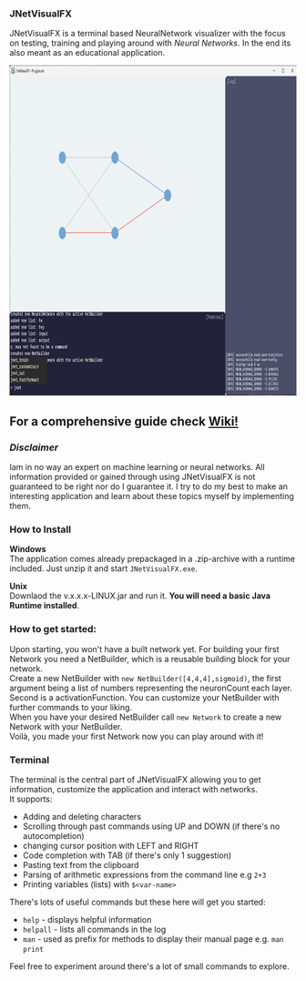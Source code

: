 ### JNetVisualFX


JNetVisualFX is a terminal based NeuralNetwork visualizer with the focus on testing, training and playing around with *Neural Networks*. In the end its also meant as an educational application.

<!--suppress CheckImageSize -->
<img src="screenshots/0.9.7_training.png" alt="The startup screen with a 10,10,10,2 Layer Network" width="830" height="580">


## For a comprehensive guide check [Wiki!](https://github.com/gk646/JNetVisualFX/wiki/Home/)

### *Disclaimer*
Iam in no way an expert on machine learning or neural networks. All information provided or gained through using JNetVisualFX is not guaranteed to be right nor do I guarantee it. I try to do my best to make an interesting application and learn about these topics myself by implementing them.


### **How to Install**

**Windows**  
The application comes already prepackaged in a .zip-archive with a runtime included. Just unzip it and start `JNetVisualFX.exe`.  

**Unix**  
Downlaod the v.x.x.x-LINUX.jar and run it. **You will need a basic Java Runtime installed**.  


### **How to get started:**

Upon starting, you won't have a built network yet. For building your first Network you need a NetBuilder, which is a reusable building block for your network.    
Create a new NetBuilder with `new NetBuilder([4,4,4],sigmoid)`, the first argument being a list of numbers representing the neuronCount each layer. Second is a activationFunction.
You can customize your NetBuilder with further commands to your liking.  
When you have your desired NetBuilder call `new Network` to create a new Network with your NetBuilder.  
Voilà, you made your first Network now you can play around with it!

### **Terminal**

The terminal is the central part of JNetVisualFX allowing you to get information, customize the application and interact with networks.  
It supports:
- Adding and deleting characters
- Scrolling through past commands using UP and DOWN (if there's no autocompletion)
- changing cursor position with LEFT and RIGHT  
- Code completion with TAB (if there's only 1 suggestion)
- Pasting text from the clipboard
- Parsing of arithmetic expressions from the command line e.g `2+3`
- Printing variables (lists) with `$<var-name>` 


There's lots of useful commands but these here will get you started:
- `help` - displays helpful information 
- `helpall` - lists all commands in the log
- `man` - used as prefix for methods to display their manual page e.g. `man print`

Feel free to experiment around there's a lot of small commands to explore.

